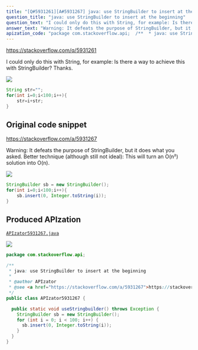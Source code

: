 ```yaml
---
title: "[Q#5931261][A#5931267] java: use StringBuilder to insert at the beginning"
question_title: "java: use StringBuilder to insert at the beginning"
question_text: "I could only do this with String, for example: Is there a way to achieve this with StringBuilder? Thanks."
answer_text: "Warning: It defeats the purpose of StringBuilder, but it does what you asked. Better technique (although still not ideal): This will turn an O(n²) solution into O(n)."
apization_code: "package com.stackoverflow.api;  /**  * java: use StringBuilder to insert at the beginning  *  * @author APIzator  * @see <a href=\"https://stackoverflow.com/a/5931267\">https://stackoverflow.com/a/5931267</a>  */ public class APIzator5931267 {    public static void useStringbuilder() throws Exception {     StringBuilder sb = new StringBuilder();     for (int i = 0; i < 100; i++) {       sb.insert(0, Integer.toString(i));     }   } }"
---
```


https://stackoverflow.com/q/5931261

I could only do this with String, for example:
Is there a way to achieve this with StringBuilder? Thanks.


<div class="code-logo"><img src="/stackoverflow.png" /></div>

```java
String str="";
for(int i=0;i<100;i++){
    str=i+str;
}
```


## Original code snippet

https://stackoverflow.com/a/5931267

Warning: It defeats the purpose of StringBuilder, but it does what you asked.
Better technique (although still not ideal):
This will turn an O(n²) solution into O(n).

<div class="code-logo"><img src="/stackoverflow.png" /></div>

```java
StringBuilder sb = new StringBuilder();
for(int i=0;i<100;i++){
    sb.insert(0, Integer.toString(i));
}
```

## Produced APIzation

[`APIzator5931267.java`](https://github.com/pasqualesalza/apization/raw/main/data/search/APIzator5931267.java)

<div class="code-logo"><img src="/apizator.png" /></div>

```java
package com.stackoverflow.api;

/**
 * java: use StringBuilder to insert at the beginning
 *
 * @author APIzator
 * @see <a href="https://stackoverflow.com/a/5931267">https://stackoverflow.com/a/5931267</a>
 */
public class APIzator5931267 {

  public static void useStringbuilder() throws Exception {
    StringBuilder sb = new StringBuilder();
    for (int i = 0; i < 100; i++) {
      sb.insert(0, Integer.toString(i));
    }
  }
}

```